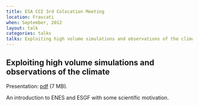 ```yaml
---
title: ESA CCI 3rd Colocation Meeting
location: Frascati
when: September, 2012
layout: talk
categories: talks
talks: Exploiting high volume simulations and observations of the climate
---
```


Exploiting high volume simulations and observations of the climate
------------------------------------------------------------------

Presentation: [pdf](/assets/talks/2012-09-24-lawrence_esa_cci_v04.pdf) (7 MB).

An introduction to ENES and ESGF with some scientific motivation.

